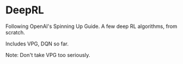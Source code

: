 # DeepRL
Following OpenAI's Spinning Up Guide. A few deep RL algorithms, from scratch.

Includes VPG, DQN so far.

Note: Don't take VPG too seriously.
